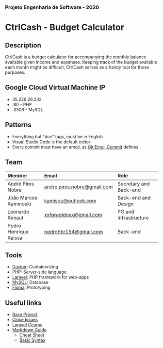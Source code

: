 ### Projeto Engenharia de Software - 2020

# CtrlCash - Budget Calculator 
## Description
CtrlCash is a budget calculator for accompanying the monthly balance available given income and expenses.
Keeping track of the budget available each month might be difficult, CtrlCash serves as a handy tool for those purposes.

## Google Cloud Virtual Machine IP
- 35.229.26.232
- :80 - PHP
- :3306 - MySQL

## Patterns
- Everything but "doc" tags, must be in English
- Visual Studio Code is the default editor
- Every commit must have an emoji, as [Git Emoji Commit](https://marketplace.visualstudio.com/items?itemName=maixiaojie.git-emoji) defines

## Team
| Member | Email | Role |
|:-----------------------|:------------------------|:------------------------|
| André Pires Nobre | andre.pires.nobre@gmail.com | Secretary and Back-end |
| João Marcos Kaminoski | kamisou@outlook.com |  Back-end and Design |
| Leonardo Renaut | xxforagidoxx@gmail.com | PO and Infrastructure |
| Pedro Henrique Raissa | pedrohbr154@gmail.com | Back-end |

## Tools
- [Docker](https://www.docker.com/): Containerizing
- [PHP](https://www.php.net/): Server-side language
- [Laravel](https://laravel.com/): PHP framework for web-apps
- [MySQL](https://www.mysql.com/): Database
- [Figma](https://www.figma.com): Prototyping

## Useful links
- [Base Project](https://github.com/ProfPetroski/ProjetoExemplo)
- [Close Issues](https://docs.github.com/en/enterprise/2.16/user/github/managing-your-work-on-github/closing-issues-using-keywords)
- [Laravel Course](https://www.youtube.com/watch?v=zckH4xalOns&list=PL4cUxeGkcC9hL6aCFKyagrT1RCfVN4w2Q)
- [Markdown Guide](https://www.markdownguide.org/)
    - [Cheat Sheet](https://www.markdownguide.org/cheat-sheet/)
    - [Basic Syntax](https://www.markdownguide.org/basic-syntax/)
